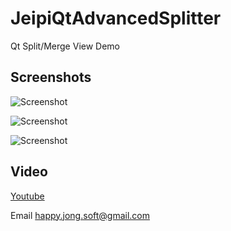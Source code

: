# JeipiQtAdvancedSplitter
Qt Split/Merge View Demo

## Screenshots

![Screenshot](https://github.com/happyjongsoft/JeipiQtAdvancedSplitter/blob/master/images/Screenshot%2023-02-23%094735.png?raw=true)

![Screenshot](https://github.com/happyjongsoft/JeipiQtAdvancedSplitter/blob/master/images/Screenshot%2023-02-23%094743.png?raw=true)

![Screenshot](https://github.com/happyjongsoft/JeipiQtAdvancedSplitter/blob/master/images/Screenshot%2023-02-23%094747.png?raw=true)

## Video
[Youtube](https://www.youtube.com/watch?v=huGhh6ZNWT8)
&nbsp;

Email [happy.jong.soft@gmail.com](mailto:happy.jong.soft@gmail.com)
